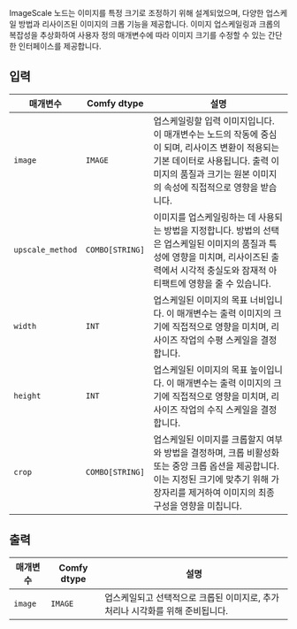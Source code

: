 ImageScale 노드는 이미지를 특정 크기로 조정하기 위해 설계되었으며, 다양한 업스케일 방법과 리사이즈된 이미지의 크롭 기능을 제공합니다. 이미지 업스케일링과 크롭의 복잡성을 추상화하여 사용자 정의 매개변수에 따라 이미지 크기를 수정할 수 있는 간단한 인터페이스를 제공합니다.

## 입력

| 매개변수       | Comfy dtype | 설명                                                                           |
|-----------------|-------------|---------------------------------------------------------------------------------------|
| `image`         | `IMAGE`     | 업스케일링할 입력 이미지입니다. 이 매개변수는 노드의 작동에 중심이 되며, 리사이즈 변환이 적용되는 기본 데이터로 사용됩니다. 출력 이미지의 품질과 크기는 원본 이미지의 속성에 직접적으로 영향을 받습니다. |
| `upscale_method`| `COMBO[STRING]` | 이미지를 업스케일링하는 데 사용되는 방법을 지정합니다. 방법의 선택은 업스케일된 이미지의 품질과 특성에 영향을 미치며, 리사이즈된 출력에서 시각적 충실도와 잠재적 아티팩트에 영향을 줄 수 있습니다. |
| `width`         | `INT`       | 업스케일된 이미지의 목표 너비입니다. 이 매개변수는 출력 이미지의 크기에 직접적으로 영향을 미치며, 리사이즈 작업의 수평 스케일을 결정합니다. |
| `height`        | `INT`       | 업스케일된 이미지의 목표 높이입니다. 이 매개변수는 출력 이미지의 크기에 직접적으로 영향을 미치며, 리사이즈 작업의 수직 스케일을 결정합니다. |
| `crop`          | `COMBO[STRING]` | 업스케일된 이미지를 크롭할지 여부와 방법을 결정하며, 크롭 비활성화 또는 중앙 크롭 옵션을 제공합니다. 이는 지정된 크기에 맞추기 위해 가장자리를 제거하여 이미지의 최종 구성을 영향을 미칩니다. |

## 출력

| 매개변수 | Comfy dtype | 설명 |
|-----------|-------------|-------------|
| `image`   | `IMAGE`     | 업스케일되고 선택적으로 크롭된 이미지로, 추가 처리나 시각화를 위해 준비됩니다. |
